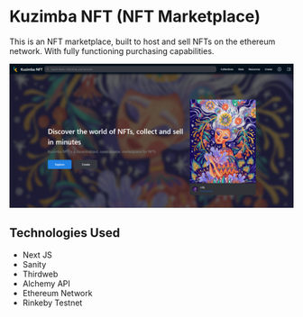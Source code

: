# Kuzimba NFT (NFT Marketplace)



This is an NFT marketplace, built to host and sell NFTs on the ethereum network. With fully functioning purchasing capabilities.

<p align="center">
  <img src="/assets/Kuzimba NFT.png" />
</p>

## Technologies Used
- Next JS
- Sanity
- Thirdweb
- Alchemy API
- Ethereum Network
- Rinkeby Testnet


